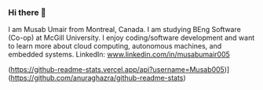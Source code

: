 ### Hi there 👋

I am Musab Umair from Montreal, Canada. I am studying BEng Software (Co-op) at McGill University. I enjoy coding/software development and want to learn more about cloud computing, autonomous machines, and embedded systems.
LinkedIn: www.linkedin.com/in/musabumair005

(https://github-readme-stats.vercel.app/api?username=Musab005)](https://github.com/anuraghazra/github-readme-stats)
